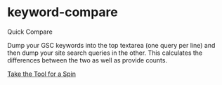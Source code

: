 # keyword-compare
Quick Compare

Dump your GSC keywords into the top textarea (one query per line) and then dump your site search queries in the other. This calculates the differences between the two as well as provide counts. 

[Take the Tool for a Spin](https://ipullrank-dev.github.io/keyword-compare/)